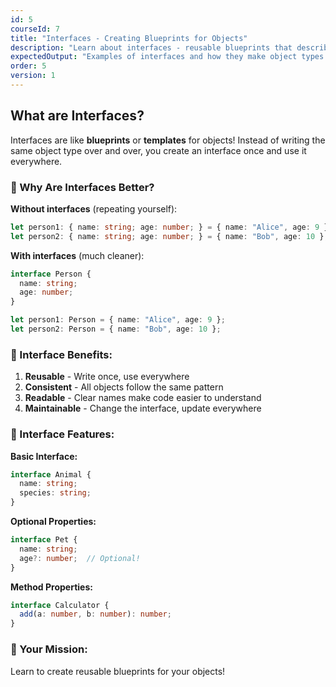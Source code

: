 ```yaml
---
id: 5
courseId: 7
title: "Interfaces - Creating Blueprints for Objects"
description: "Learn about interfaces - reusable blueprints that describe what objects should look like!"
expectedOutput: "Examples of interfaces and how they make object types reusable"
order: 5
version: 1
---
```


## What are Interfaces?

Interfaces are like **blueprints** or **templates** for objects! Instead of writing the same object type over and over, you create an interface once and use it everywhere.

### 🤔 Why Are Interfaces Better?

**Without interfaces** (repeating yourself):
```typescript
let person1: { name: string; age: number; } = { name: "Alice", age: 9 };
let person2: { name: string; age: number; } = { name: "Bob", age: 10 };
```

**With interfaces** (much cleaner):
```typescript
interface Person {
  name: string;
  age: number;
}

let person1: Person = { name: "Alice", age: 9 };
let person2: Person = { name: "Bob", age: 10 };
```

### 🎯 Interface Benefits:

1. **Reusable** - Write once, use everywhere
2. **Consistent** - All objects follow the same pattern
3. **Readable** - Clear names make code easier to understand
4. **Maintainable** - Change the interface, update everywhere

### 📝 Interface Features:

**Basic Interface:**
```typescript
interface Animal {
  name: string;
  species: string;
}
```

**Optional Properties:**
```typescript
interface Pet {
  name: string;
  age?: number;  // Optional!
}
```

**Method Properties:**
```typescript
interface Calculator {
  add(a: number, b: number): number;
}
```

### 🚀 Your Mission:

Learn to create reusable blueprints for your objects!